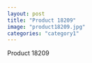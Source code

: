 ```yaml
---
layout: post
title: "Product 18209"
image: "product18209.jpg"
categories: "category1"
---
```

Product 18209
